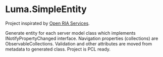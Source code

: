 Luma.SimpleEntity
=================
Project inspirated by [Open RIA Services](http://openriaservices.codeplex.com/).

Generate entity for each server model class which implements INotifyPropertyChanged interface. Navigation properties (collections) are ObservableCollections. Validation and other attributes are moved from metadata to generated class. Project is PCL ready.

